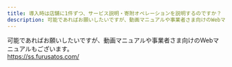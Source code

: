 ```yaml
---
title: 導入時は店舗に1件ずつ、サービス説明・寄附オペレーションを説明するのですか？
description: 可能であればお願いしたいですが、動画マニュアルや事業者さま向けのWebマニュアルもございます。
---
```


可能であればお願いしたいですが、動画マニュアルや事業者さま向けのWebマニュアルもございます。  
https://ss.furusatos.com/
 